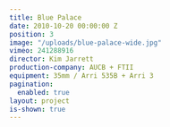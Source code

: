 ```yaml
---
title: Blue Palace
date: 2010-10-20 00:00:00 Z
position: 3
image: "/uploads/blue-palace-wide.jpg"
vimeo: 241288916
director: Kim Jarrett
production-company: AUCB + FTII
equipment: 35mm / Arri 535B + Arri 3
pagination:
  enabled: true
layout: project
is-shown: true
---
```


